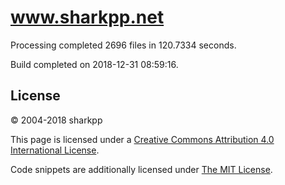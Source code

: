 # www.sharkpp.net

Processing completed 2696 files in 120.7334 seconds.

Build completed on 2018-12-31 08:59:16.

## License

&copy; 2004-2018 sharkpp

This page is licensed under a [Creative Commons Attribution 4.0 International License](http://creativecommons.org/licenses/by/4.0/).

Code snippets are additionally licensed under [The MIT License](http://opensource.org/licenses/MIT).
